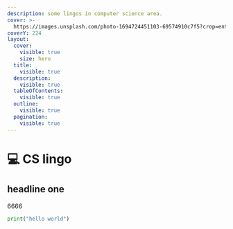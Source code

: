 ```yaml
---
description: some lingos in computer science area.
cover: >-
  https://images.unsplash.com/photo-1694724451103-69574910c7f5?crop=entropy&cs=srgb&fm=jpg&ixid=M3wxOTcwMjR8MHwxfHJhbmRvbXx8fHx8fHx8fDE2OTk0NTQ2Mjh8&ixlib=rb-4.0.3&q=85
coverY: 224
layout:
  cover:
    visible: true
    size: hero
  title:
    visible: true
  description:
    visible: true
  tableOfContents:
    visible: true
  outline:
    visible: true
  pagination:
    visible: true
---
```


# 💻 CS lingo

## headline one

6666

```python
print("hello world")
```

